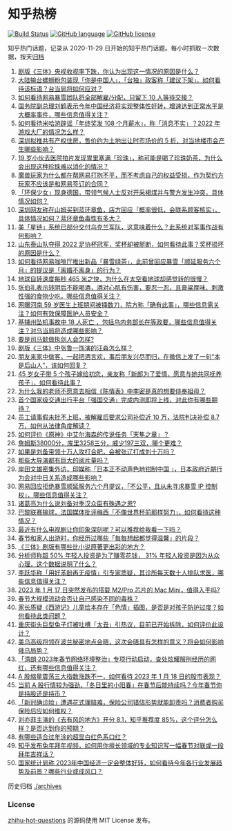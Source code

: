 # 知乎热榜
[![Build Status](https://github.com/ToWeLong/zhihu-hot-questions/workflows/CI/badge.svg)](https://github.com/ToWeLong/zhihu-hot-questions/actions)
[![GitHub language](https://img.shields.io/badge/language-golang-orange.svg)](https://golang.org/)
[![GitHub license](https://img.shields.io/github/license/ToWeLong/zhihu-hot-questions)](https://github.com/ToWeLong/zhihu-hot-questions/blob/main/LICENSE)

知乎热门话题，记录从 2020-11-29 日开始的知乎热门话题。每小时抓取一次数据，按天[归档](./archives)

<!-- BEGIN -->

1. [剧版《三体》央视收视率下跌，你认为出现这一情况的原因是什么？](https://www.zhihu.com/question/579004187)
1. [大陆输台螺蛳粉包装现「你是中国人」，「台独」政客称「建议下架」，如何看待该标语？台当局将如何应对？](https://www.zhihu.com/question/579032116)
1. [如何看待网易暴雪团队将全部解雇/分配，只留下 10 人等待交接？](https://www.zhihu.com/question/579211961)
1. [国务院副总理刘鹤表示今年中国经济将实现整体性好转，增速达到正常水平是大概率事件，哪些信息值得关注？](https://www.zhihu.com/question/579319665)
1. [如何看待米哈游辟谣「年终奖发 108 个月薪水」，称「消息不实」？2022 年游戏大厂的情况怎么样？](https://www.zhihu.com/question/578259447)
1. [深圳拟推共有产权住房，售价约为土地出让时市场价的 5 折，对当地楼市会产生哪些影响？](https://www.zhihu.com/question/579255202)
1. [19 岁小伙去医院拍片发现胃里塞满「珍珠」，称可能是喝了珍珠奶茶，为什么会出现这种珍珠难以消化的情况？](https://www.zhihu.com/question/578064076)
1. [魔兽玩家为什么都在帮网易打抱不平，而不考虑自己的权益受损，作为契约方玩家不应该是和网易签订的合同？](https://www.zhihu.com/question/579265241)
1. [「环保少女」现身德国，带领气候人士反对开采褐煤并与警方发生冲突，具体情况如何？](https://www.zhihu.com/question/579044240)
1. [深圳网友称在山姆买到蓝环章鱼，店方回应「概率很低，会联系顾客核实」，具体情况如何？蓝环章鱼毒性有多大？](https://www.zhihu.com/question/579312606)
1. [美「星链」系统已部分交付乌克兰军队，这意味着什么？此系统对军事作战有何影响？](https://www.zhihu.com/question/579197103)
1. [山东泰山队夺得 2022 足协杯冠军，奖杯却被掰断，如何看待此事？奖杯损坏的原因是什么？](https://www.zhihu.com/question/579049472)
1. [如何看待网易咖啡厅推出新品「暴雪绿茶」，此前曾回应暴雪「顺延服务六个月」的提议是「离婚不离身」的行为？](https://www.zhihu.com/question/579334319)
1. [地球自转速度每秒 465 米之快，为什么在太空看地球却感觉转的很慢？](https://www.zhihu.com/question/579214803)
1. [张伯礼表示转阴后不能喝酒，酒对心肌有伤害，要忍一忍，且膏粱厚味、刺激性强的食物少吃，哪些信息值得关注？](https://www.zhihu.com/question/579325183)
1. [网曝河南 59 岁医生上班期间被捅数刀，院方称「确有此事」，哪些信息需关注？如何有效保障医护人员安全？](https://www.zhihu.com/question/579220449)
1. [基辅州坠机事故中 18 人死亡 ，包括乌内务部长在等政要，哪些信息值得关注？对乌当局将造成哪些影响？](https://www.zhihu.com/question/579419205)
1. [要是司马懿做执剑人会怎样?](https://www.zhihu.com/question/578664225)
1. [剧版《三体》中张鲁一饰演的汪淼怎么样？](https://www.zhihu.com/question/578880445)
1. [朋友来家中做客，一起把酒言欢，事后朋友兴尽而归，在微信上发了一句“本是后山人”，该如何回复？](https://www.zhihu.com/question/578894611)
1. [45 岁女子带 5 个孩子嫁给初恋，亲友称「新郎为了爱情，愿意与她共同抚养孩子」，如何看待此事？](https://www.zhihu.com/question/578454784)
1. [为什么我的老师不愿意去相信《陈情表》中李密是真的想要侍奉祖母？](https://www.zhihu.com/question/512507266)
1. [首个国家级交通出行平台「强国交通」完成内测即将上线，对此你有哪些期待？](https://www.zhihu.com/question/579429804)
1. [员工请事假未批不上班，被解雇后要求公司补偿近 10 万，法院判决补偿 8.7 万，如何从法律角度解读？](https://www.zhihu.com/question/579002597)
1. [如何评价《原神》中艾尔海森的传说任务「天隼之章」？](https://www.zhihu.com/question/579341423)
1. [詹姆斯38000分，库里3258三分，威少197三双，哪个更难？](https://www.zhihu.com/question/579204041)
1. [如果是刘备带领十万人攻打合肥，会被张辽打成刘十万吗？](https://www.zhihu.com/question/578271943)
1. [那些大导演都有巨大的阅片量吗？](https://www.zhihu.com/question/20678711)
1. [岸田文雄密集外访，印媒称「日本正不动声色地钳制中国 」，日本政府近期行为会对中日关系造成哪些影响？](https://www.zhihu.com/question/579038621)
1. [网易回应拒绝暴雪顺延服务六个月提议，「不公平，且从未寻求暴雪 IP 控制权」，哪些信息值得关注？](https://www.zhihu.com/question/579280712)
1. [诸葛亮为什么说刘备对季汉众臣有殊遇之恩?](https://www.zhihu.com/question/323334938)
1. [巴黎联赛输球，法国媒体批评梅西「不像世界杯前那样努力」，如何看待这种情况？](https://www.zhihu.com/question/579218611)
1. [最近有什么电视剧让你印象深刻呢？可以推荐给我看一下吗？](https://www.zhihu.com/question/579221488)
1. [春节和家人出游时，你经历过哪些「每每想起都觉得温馨」的片段？](https://www.zhihu.com/question/578264163)
1. [《三体》剧版有哪些比小说原著更出彩的地方？](https://www.zhihu.com/question/579229554)
1. [分析师称超 50% 年轻人投资是为了赚零花钱， 31% 年轻人投资是因为从众心理，这个数据说明了什么？](https://www.zhihu.com/question/578125640)
1. [李跃华称「用好苯酚再无疫情」引专家质疑，其诊所每天数十人排队求医，哪些信息值得关注？](https://www.zhihu.com/question/579200444)
1. [2023 年 1 月 17 日突然发布的搭载 M2/Pro 芯片的 Mac Mini，值得入手吗?](https://www.zhihu.com/question/579276267)
1. [春节大规模流动会否让自己感染不同的毒株？](https://www.zhihu.com/question/575475753)
1. [家长质疑《西游记》儿童绘本存在「色情」插图，是否是对孩子防护过度？如何看待此类问题？](https://www.zhihu.com/question/579336137)
1. [重庆街头巨型兔子灯被吐槽「太丑」引热议，目前已开始拆除，如何评价此设计？](https://www.zhihu.com/question/579354260)
1. [美乌高级将领在波兰秘密地点会晤，这次会晤具有怎样的意义？将会如何影响俄乌局势？](https://www.zhihu.com/question/579332051)
1. [「清朗·2023年春节网络环境整治」专项行动启动，查处炫耀服刑经历的网红，还有哪些信息值得关注？](https://www.zhihu.com/question/579402706)
1. [A 股缩量震荡三大指数涨跌不一，如何看待 2023 年 1 月 18 日的股市表现？](https://www.zhihu.com/question/579325381)
1. [当前 A 股行情较为强劲，「冬日里的小阳春」在春节后能持续吗？今年春节你是持股还是持币？](https://www.zhihu.com/question/579062221)
1. [「新冠确诊险」遭遇花式理赔难，保险公司错估形势就能卸责吗？消费者购买保险后应如何维权？](https://www.zhihu.com/question/579011013)
1. [刘亦菲主演的《去有风的地方》开分 8.1，知乎推荐度 85%，这个评分怎么样？是否达到你的预期？](https://www.zhihu.com/question/579027203)
1. [有哪些适合过年涂的超显白红色系口红？](https://www.zhihu.com/question/578071150)
1. [知乎发布兔年拜年视频，如何用你擅长领域的专业知识写一幅春节对联或一段拜年吉祥话？](https://www.zhihu.com/question/579330611)
1. [国家统计局称 2023年中国经济一定会整体好转，如何看待今年各行业发展趋势及前景？哪些行业或成风口？](https://www.zhihu.com/question/579212171)

<!-- END -->

历史归档 [./archives](./archives)


### License
[zhihu-hot-questions](https://github.com/towelong/zhihu-hot-questions) 的源码使用 MIT License 发布。